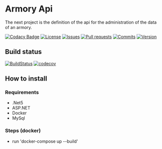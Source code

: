 # Armory Api

The next project is the definition of the api for the administration of the data of an armory.

[![Codacy Badge](https://api.codacy.com/project/badge/Grade/826fd3ddabf34384be9d4e55371c6dfd)](https://app.codacy.com/gh/cantte/Armory.Api?utm_source=github.com&utm_medium=referral&utm_content=cantte/Armory.Api&utm_campaign=Badge_Grade_Settings)
[![License](https://img.shields.io/github/license/cantte/Armory.Api)](https://github.com/cantte/Armory.Api/blob/master/LICENSE)
[![Issues](https://img.shields.io/github/issues/cantte/Armory.Api)](https://github.com/cantte/Armory.Api/issues)
[![Pull requests](https://img.shields.io/github/issues-pr/cantte/Armory.Api)](https://github.com/cantte/Armory.Api/pulls)
[![Commits](https://img.shields.io/github/commit-activity/m/cantte/Armory.Api)](https://github.com/cantte/Armory.Api/commits)
[![Version](https://img.shields.io/github/v/tag/cantte/Armory.Api)](https://github.com/cantte/Armory.Api/releases)

## Build status

[![BuildStatus](https://img.shields.io/github/workflow/status/cantte/Armory.Api/.NET)](https://github.com/cantte/Armory.Api/actions/workflows/dotnet.yml)
[![codecov](https://codecov.io/gh/cantte/Armory.Api/branch/master/graph/badge.svg?token=LfZZtN3OAI)](https://codecov.io/gh/cantte/Armory.Api)

## How to install

### Requirements

- .Net5
- ASP.NET
- Docker
- MySql

### Steps (docker)

- run 'docker-compose up --build'
